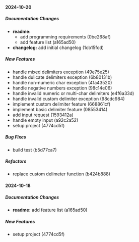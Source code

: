#### 2024-10-20

##### Documentation Changes

* **readme:**
  *  add programming requirements (0be268af)
  *  add feature list (a165ad50)
* **changelog:**  add initial changelog (1cb15fcd)

##### New Features

*  handle mixed delimiters exception (49e75e25)
*  handle dulicate delimiters exception (6b80131b)
*  handle non-numeric char exception (41a43520)
*  handle negative numbers exception (98c14e06)
*  handle invalid numeric or multi-char delimiters (e4f6a33d)
*  handle invalid custom delimiter exception (98cdc984)
*  implement custom delimiter feature (668861cf)
*  implement basic delimiter feature (08553414)
*  add input request (1593412a)
*  handle empty input (a92c2a52)
*  setup project (4774cd5f)

##### Bug Fixes

*  build test (b5d77ca7)

##### Refactors

*  replace custom delimeter function (b424b888)

#### 2024-10-18

##### Documentation Changes

* **readme:**  add feature list (a165ad50)

##### New Features

*  setup project (4774cd5f)

